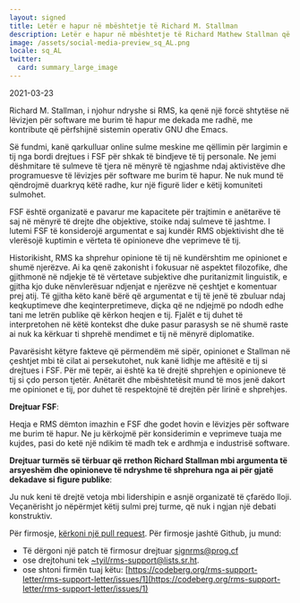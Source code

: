 ```yaml
---
layout: signed
title: Letër e hapur në mbështetje të Richard M. Stallman
description: Letër e hapur në mbështetje të Richard Mathew Stallman që ai të rivendoset nga Free Software Foundation
image: /assets/social-media-preview_sq_AL.png
locale: sq_AL
twitter:
  card: summary_large_image
---
```


2021-03-23

Richard M. Stallman, i njohur ndryshe si RMS, ka qenë një forcë shtytëse në lëvizjen për software me burim të hapur me dekada me radhë, me kontribute që përfshijnë sistemin operativ GNU dhe Emacs.

Së fundmi, kanë qarkulluar online sulme meskine me qëllimin për largimin e tij nga bordi drejtues i FSF për shkak të bindjeve të tij personale. Ne jemi dëshmitare të sulmeve të tjera në mënyrë të ngjashme ndaj aktivistëve dhe programuesve të lëvizjes për software me burim të hapur. Ne nuk mund të qëndrojmë duarkryq këtë radhe, kur një figurë lider e këtij komuniteti sulmohet.

FSF është organizatë e pavarur me kapacitete për trajtimin e anëtarëve të saj në mënyrë të drejte dhe objektive, stoike ndaj sulmeve të jashtme. I lutemi FSF të konsiderojë argumentat e saj kundër RMS objektivisht dhe të vlerësojë kuptimin e vërteta të opinioneve dhe veprimeve të tij.

Historikisht, RMS ka shprehur opinione të tij në kundërshtim me opinionet e shumë njerëzve. Ai ka qenë zakonisht i fokusuar në aspektet filozofike, dhe gjithmonë në ndjekje të të vërtetave subjektive dhe puritanizmit linguistik, e gjitha kjo duke nënvlerësuar ndjenjat e njerëzve në çeshtjet e komentuar prej atij. Të gjitha këto kanë bërë që argumentat e tij të jenë të zbuluar ndaj keqkuptimeve dhe keqinterpretimeve, diçka që ne ndjejmë po ndodh edhe tani me letrën publike që kërkon heqjen e tij. Fjalët e tij duhet të interpretohen në këtë kontekst dhe duke pasur parasysh se në shumë raste ai nuk ka kërkuar ti shprehë mendimet e tij në mënyrë diplomatike.

Pavarësisht këtyre fakteve që përmendëm më sipër, opinionet e Stallman në çeshtjet mbi të cilat ai persekutohet, nuk kanë lidhje me aftësitë e tij si drejtues i FSF. Për më tepër, ai është ka të drejtë shprehjen e  opinioneve të tij si çdo person tjetër. Anëtarët dhe mbështetësit mund të mos jenë dakort me opinionet e tij, por duhet të respektojnë të drejtën për lirinë e shprehjes.

**Drejtuar FSF**:

Heqja e RMS dëmton imazhin e FSF dhe godet hovin e lëvizjes për software me burim të hapur. Ne ju kërkojmë për konsiderimin e veprimeve tuaja me kujdes, pasi do ketë një ndikim të madh tek e ardhmja e industrisë software.

**Drejtuar turmës së tërbuar që rrethon Richard Stallman mbi argumenta të arsyeshëm dhe opinioneve të ndryshme të shprehura nga ai për gjatë dekadave si figure publike**:

Ju nuk keni të drejtë vetoja mbi lidershipin e asnjë organizatë të çfarëdo lloji. Veçanërisht jo nëpërmjet këtij sulmi prej turme, që nuk i ngjan një debati konstruktiv.

Për firmosje, [kërkoni një pull request](https://github.com/rms-support-letter/rms-support-letter.github.io/pulls).
Për firmosje jashtë Github, ju mund:
- Të dërgoni një patch të firmosur drejtuar [signrms@prog.cf](mailto:signrms@prog.cf)
- ose drejtohuni tek [~tyil/rms-support@lists.sr.ht](mailto:~tyil/rms-support@lists.sr.ht).
- ose shtoni firmën tuaj këtu: [https://codeberg.org/rms-support-letter/rms-support-letter/issues/1](https://codeberg.org/rms-support-letter/rms-support-letter/issues/1)
